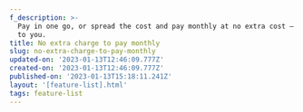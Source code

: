 ```yaml
---
f_description: >-
  Pay in one go, or spread the cost and pay monthly at no extra cost – it’s up
  to you.
title: No extra charge to pay monthly
slug: no-extra-charge-to-pay-monthly
updated-on: '2023-01-13T12:46:09.777Z'
created-on: '2023-01-13T12:46:09.777Z'
published-on: '2023-01-13T15:18:11.241Z'
layout: '[feature-list].html'
tags: feature-list
---
```



